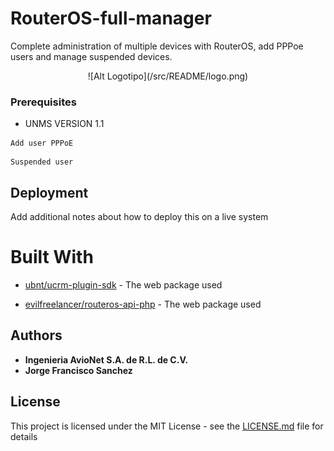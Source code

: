 # RouterOS-full-manager
Complete administration of multiple devices with RouterOS, add PPPoe users and manage suspended devices.
<p align="center">![Alt Logotipo](/src/README/logo.png)</p>


### Prerequisites
- UNMS VERSION  1.1

```
Add user PPPoE

```


```
Suspended user

```


## Deployment

Add additional notes about how to deploy this on a live system


# Built With

* [ubnt/ucrm-plugin-sdk](https://packagist.org/packages/ubnt/ucrm-plugin-sdk) - The web package used

* [evilfreelancer/routeros-api-php](https://packagist.org/packages/evilfreelancer/routeros-api-php) - The web package used

## Authors

* **Ingenieria AvioNet S.A. de R.L. de C.V.** 
* **Jorge Francisco Sanchez** 


## License

This project is licensed under the MIT License - see the [LICENSE.md](LICENSE.md) file for details